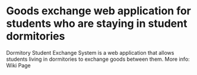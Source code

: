 # Goods exchange web application for students who are staying in student dormitories

Dormitory Student Exchange System is a web application that allows students living in dormitories to exchange goods between them.
More info: Wiki Page
